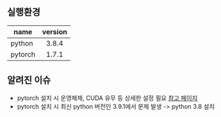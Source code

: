 ## 실행환경
name|version
---|:---:
python | 3.8.4
pytorch | 1.7.1

## 알려진 이슈
- pytorch 설치 시 운영체제, CUDA 유무 등 상세한 설정 필요 [참고 페이지](https://pytorch.org/get-started/locally/)
- pytorch 설치 시 최신 python 버전인 3.9.1에서 문제 발생 -> python 3.8 설치

